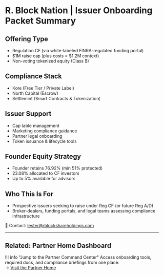 # R. Block Nation | Issuer Onboarding Packet Summary

## Offering Type
- Regulation CF (via white-labeled FINRA-regulated funding portal)
- $1M raise cap (plus costs = $1.2M context)
- Non-voting tokenized equity (Class B)

## Compliance Stack
- Kore (Free Tier / Private Label)
- North Capital (Escrow)
- Settlemint (Smart Contracts & Tokenization)

## Issuer Support
- Cap table management
- Marketing compliance guidance
- Partner legal onboarding
- Token issuance & lifecycle tools

## Founder Equity Strategy
- Founder retains 76.92% (min 51% protected)
- 23.08% allocated to CF investors
- Up to 5% available for advisors

## Who This Is For
- Prospective issuers seeking to raise under Reg CF (or future Reg A/D)
- Broker-dealers, funding portals, and legal teams assessing compliance infrastructure

📧 Contact: lester@rblockshareholdings.com

---

## Related: Partner Home Dashboard

!!! info "Jump to the Partner Command Center"
    Access onboarding tools, required docs, and compliance briefings from one place:  
    → [Visit the Partner Home](PartnerHome.md)

